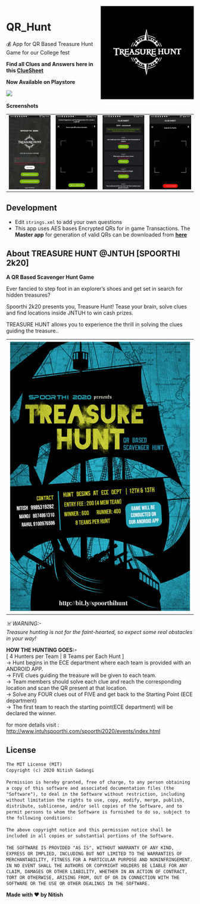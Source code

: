 <img src="./screenshots/icon.png" align="right" height='250'>

# QR_Hunt
💰 App for QR Based Treasure Hunt Game for our College fest <br>

**Find all Clues and Answers here in this [ClueSheet](https://github.com/NitishGadangi/QR_Hunt/blob/master/ClueSheet.md)**<br>

**Now Available on Playstore**

[![](https://github.com/NitishGadangi/Freemium-App/blob/master/google_play_store.png?raw=true)](https://play.google.com/store/apps/details?id=com.nitish.qrhunt)

**Screenshots**

<table>
    <tr>
     <td><kbd><img src="./screenshots/one.jpeg"></kbd></td>
     <td><kbd><img src="./screenshots/two.jpeg"></kbd></td>
     <td><kbd><img src="./screenshots/three.jpeg""></kbd></td>
     <td><kbd><img src="./screenshots/four.jpeg"></kbd></td>
    </tr>
</table>
         
## Development
* Edit ```strings.xml``` to add your own questions
* This app uses AES bases Encrypted QRs for in game Transactions. The **Master app** for generation of valid QRs can be downloaded from **[here](https://github.com/NitishGadangi/QR_Hunt-Master)** <br>

## About TREASURE HUNT @JNTUH [SPOORTHI 2k20]
**A QR Based Scavenger Hunt Game** <br>

Ever fancied to step foot in an explorer’s shoes and get set in search for hidden treasures?

Spoorthi 2k20 presents you, Treasure Hunt! Tease your brain, solve clues and find locations inside JNTUH to win cash prizes.

TREASURE HUNT allows you to experience the thrill in solving the clues guiding the treasure..

<table>
    <tr>
     <td><kbd><img src="./screenshots/thunt.jpg"></kbd></td>
    </tr>
</table>

*☠️ WARNING:-* <br>
*Treasure hunting is not for the faint-hearted, so expect some real obstacles in your way!* <br>
 
**HOW THE HUNTING GOES:-** <br> 
[ 4 Hunters per Team | 8 Teams per Each Hunt ] <br>
-> Hunt begins in the ECE department where each team is provided with an ANDROID APP. <br>
-> FIVE clues guiding the treasure will be given to each team. <br>
-> Team members should solve each clue and reach the corresponding location and scan the QR present at that location. <br>
-> Solve any FOUR clues out of FIVE and get back to the Starting Point (ECE department) <br>
-> The first team to reach the starting point(ECE department) will be declared the winner. <br>


for more details visit : http://www.jntuhspoorthi.com/spoorthi2020/events/index.html

## License
```
The MIT License (MIT)
Copyright (c) 2020 Nitish Gadangi

Permission is hereby granted, free of charge, to any person obtaining a copy of this software and associated documentation files (the "Software"), to deal in the Software without restriction, including without limitation the rights to use, copy, modify, merge, publish, distribute, sublicense, and/or sell copies of the Software, and to permit persons to whom the Software is furnished to do so, subject to the following conditions:

The above copyright notice and this permission notice shall be included in all copies or substantial portions of the Software.

THE SOFTWARE IS PROVIDED "AS IS", WITHOUT WARRANTY OF ANY KIND, EXPRESS OR IMPLIED, INCLUDING BUT NOT LIMITED TO THE WARRANTIES OF MERCHANTABILITY, FITNESS FOR A PARTICULAR PURPOSE AND NONINFRINGEMENT. IN NO EVENT SHALL THE AUTHORS OR COPYRIGHT HOLDERS BE LIABLE FOR ANY CLAIM, DAMAGES OR OTHER LIABILITY, WHETHER IN AN ACTION OF CONTRACT, TORT OR OTHERWISE, ARISING FROM, OUT OF OR IN CONNECTION WITH THE SOFTWARE OR THE USE OR OTHER DEALINGS IN THE SOFTWARE.
```

**Made with ❤️ by Nitish**
